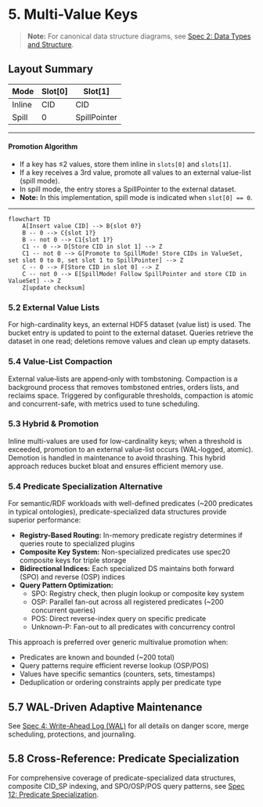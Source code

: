 
# 5. Multi-Value Keys



> **Note:** For canonical data structure diagrams, see [Spec 2: Data Types and Structure](spec%202%20-%20Data%20Types%20and%20Structure.md#data-structure).


## Layout Summary

| Mode   | Slot[0] | Slot[1] |
|--------|--------------------------------|----------|
| Inline | CID     |  CID        |
| Spill  |0 | SpillPointer  |
---


#### Promotion Algorithm

- If a key has ≤2 values, store them inline in `slots[0]` and `slots[1]`.
- If a key receives a 3rd value, promote all values to an external value-list (spill mode).
- In spill mode, the entry stores a SpillPointer to the external dataset.
- **Note:** In this implementation, spill mode is indicated when `slot[0] == 0`.

---


```mermaid
flowchart TD
    A[Insert value CID] --> B{slot 0?}
    B -- 0 --> C{slot 1?}
    B -- not 0 --> C1{slot 1?}
    C1 -- 0 --> D[Store CID in slot 1] --> Z
    C1 -- not 0 --> G[Promote to SpillMode! Store CIDs in ValueSet, set slot 0 to 0, set slot 1 to SpillPointer] --> Z
    C -- 0 --> F[Store CID in slot 0] --> Z
    C -- not 0 --> E[SpillMode! Follow SpillPointer and store CID in ValueSet] --> Z
    Z[update checksum]
```



### 5.2 External Value Lists

For high-cardinality keys, an external HDF5 dataset (value list) is used. The bucket entry is updated to point to the external dataset. Queries retrieve the dataset in one read; deletions remove values and clean up empty datasets.


### 5.4 Value‑List Compaction

External value‑lists are append‑only with tombstoning. Compaction is a background process that removes tombstoned entries, orders lists, and reclaims space. Triggered by configurable thresholds, compaction is atomic and concurrent-safe, with metrics used to tune scheduling.

### 5.3 Hybrid & Promotion

Inline multi-values are used for low-cardinality keys; when a threshold is exceeded, promotion to an external value-list occurs (WAL-logged, atomic). Demotion is handled in maintenance to avoid thrashing. This hybrid approach reduces bucket bloat and ensures efficient memory use.

### 5.4 Predicate Specialization Alternative

For semantic/RDF workloads with well-defined predicates (~200 predicates in typical ontologies), predicate-specialized data structures provide superior performance:

- **Registry-Based Routing:** In-memory predicate registry determines if queries route to specialized plugins
- **Composite Key System:** Non-specialized predicates use spec20 composite keys for triple storage
- **Bidirectional Indices:** Each specialized DS maintains both forward (SPO) and reverse (OSP) indices
- **Query Pattern Optimization:**
  - SPO: Registry check, then plugin lookup or composite key system
  - OSP: Parallel fan-out across all registered predicates (~200 concurrent queries)
  - POS: Direct reverse-index query on specific predicate
  - Unknown-P: Fan-out to all predicates with concurrency control

This approach is preferred over generic multivalue promotion when:
- Predicates are known and bounded (~200 total)
- Query patterns require efficient reverse lookup (OSP/POS)
- Values have specific semantics (counters, sets, timestamps)
- Deduplication or ordering constraints apply per predicate type


## 5.7 WAL‑Driven Adaptive Maintenance

See [Spec 4: Write-Ahead Log (WAL)](spec%204%20-%20WAL.md#45-wal-driven-adaptive-maintenance) for all details on danger score, merge scheduling, protections, and journaling.

## 5.8 Cross-Reference: Predicate Specialization

For comprehensive coverage of predicate-specialized data structures, composite CID_SP indexing, and SPO/OSP/POS query patterns, see [Spec 12: Predicate Specialization](spec%2012%20-%20Predicate%20Specialization.md).